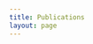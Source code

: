 ```yaml
---
title: Publications
layout: page
---
```


<script src="https://bibbase.org/show?bib=esamjones.github.io%2Fbiblio%2Fdbase.bib&jsonp=1&group0=year&group1=type"></script>
